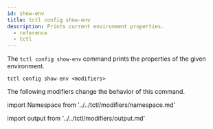 ```yaml
---
id: show-env
title: tctl config show-env
description: Prints current environment properties.
  - reference
  - tctl
---
```


The `tctl config show-env` command prints the properties of the given environment.

`tctl config show-env <modifiers>`

The following modifiers change the behavior of this command.

<!--Namespace-->

import Namespace from '../../tctl/modifiers/namespace.md'

<Namespace />

<!--Output-->

import output from '../../tctl/modifiers/output.md'

<Output />
